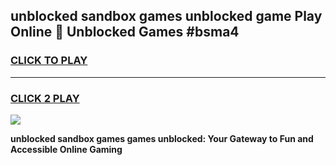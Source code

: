 
## unblocked sandbox games unblocked game Play Online 👋 Unblocked Games #bsma4
<h3>
<a href="https://premium.freeplayer.one?title=unblocked_sandbox_games&ref=21F">CLICK TO PLAY</a></h3>
<hr>

<h3>
<a href="https://premium.freeplayer.one?title=unblocked_sandbox_games&ref=21F">CLICK 2 PLAY</a>
  
</h3>

<a href="https://premium.freeplayer.one?title=unblocked_sandbox_games&ref=21F/"><img src="https://clearcache.store/games.png"></a>


**unblocked sandbox games games unblocked: Your Gateway to Fun and Accessible Online Gaming**
